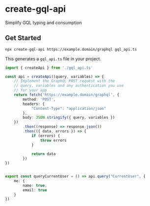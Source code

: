 # create-gql-api
Simplify GQL typing and consumption

## Get Started

```sh
npx create-gql-api https://example.domain/graphql gql_api.ts
```

This generates a `gql_api.ts` file in your project.

```ts
import { createApi } from './gql_api.ts'

const api = createApi((query, variables) => {
    // Implement the GraphQL POST request with the
    // query, variables and any authentication you use
    // for your app
    return fetch('https://example.domain/graphql', {
        method: 'POST',
        headers: {
            "Content-Type": "application/json"
        },
        body: JSON.stringify({ query, variables })
    })
        .then((response) => response.json())
        .then(({ data, errors }) => {
            if (errors) {
                throw errors
            }
          
            return data
        })
})


export const queryCurrentUser = () => api.query("CurrentUser", {
    me: {
        name: true,
        email: true
    }
})
```
